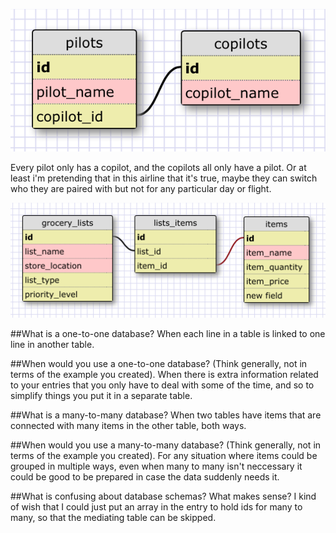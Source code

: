 ![one to one](imgs/onetoone.png)

Every pilot only has a copilot, and the copilots all only have a pilot. Or at least i'm pretending that in this airline that it's true, maybe they can switch who they are paired with but not for any particular day or flight.

![many to many](imgs/grocery.png)

##What is a one-to-one database?
When each line in a table is linked to one line in another table.

##When would you use a one-to-one database? (Think generally, not in terms of the example you created).
When there is extra information related to your entries that you only have to deal with some of the time, and so to simplify things you put it in a separate table.

##What is a many-to-many database?
When two tables have items that are connected with many items in the other table, both ways.

##When would you use a many-to-many database? (Think generally, not in terms of the example you created).
For any situation where items could be grouped in multiple ways, even when many to many isn't neccessary it could be good to be prepared in case the data suddenly needs it.

##What is confusing about database schemas? What makes sense?
I kind of wish that I could just put an array in the entry to hold ids for many to many, so that the mediating table can be skipped.
